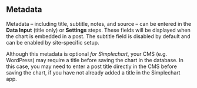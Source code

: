 ## Metadata

Metadata – including title, subtitle, notes, and source – can be entered in the **Data Input** (title only) or **Settings** steps. These fields will be displayed when the chart is embedded in a post. The subtitle field is disabled by default and can be enabled by site-specific setup.

Although this metadata is optional *for Simplechart*, your CMS (e.g. WordPress) may require a title before saving the chart in the database. In this case, you may need to enter a post title directly in the CMS before saving the chart, if you have not already added a title in the Simplechart app.